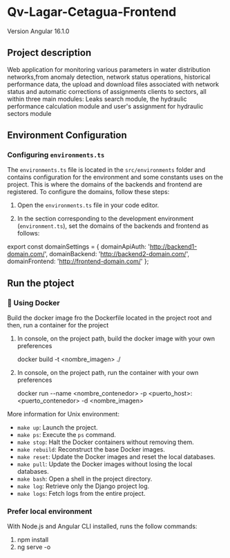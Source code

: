 # Qv-Lagar-Cetagua-Frontend

Version
Angular 16.1.0

## Project description

Web application for monitoring various parameters in water distribution networks,from anomaly detection, network status operations, historical performance data, the upload and download files associated with network status and automatic corrections of assignments clients to sectors, all within three main modules: Leaks search module, the hydraulic performance calculation module and user's assignment for hydraulic sectors module


## Environment Configuration

### Configuring `environments.ts`

The `environments.ts` file is located in the `src/environments` folder and contains configuration for the environment and some constants uses on the project. This is where the domains of the backends and frontend are registered. To configure the domains, follow these steps:

1. Open the `environments.ts` file in your code editor.

2. In the section corresponding to the development environment (`environment.ts`), set the domains of the backends and frontend as follows:

export const domainSettings = {
  domainApiAuth: 'http://backend1-domain.com/',
  domainBackend: 'http://backend2-domain.com/',
  domainFrontend: 'http://frontend-domain.com/'
};


## Run the ptoject

### 🐳 Using Docker
Build the docker image fro the Dockerfile located in the project root and then, run a container for the project

1. In console, on the project path, build the docker image with your own preferences 

    docker build -t <nombre_imagen> ./

2. In console, on the project path, run the container with your own preferences 

    docker run --name <nombre_contenedor> -p <puerto_host>:<puerto_contenedor> -d <nombre_imagen>


More information for Unix environment: 
- `make up`: Launch the project.
- `make ps`: Execute the `ps` command.
- `make stop`: Halt the Docker containers without removing them.
- `make rebuild`: Reconstruct the base Docker images.
- `make reset`: Update the Docker images and reset the local databases.
- `make pull`: Update the Docker images without losing the local databases.
- `make bash`: Open a shell in the project directory.
- `make log`: Retrieve only the Django project log.
- `make logs`: Fetch logs from the entire project.

### Prefer local environment 
With Node.js and Angular CLI installed, runs the follow commands:

1. npm install
2. ng serve -o


